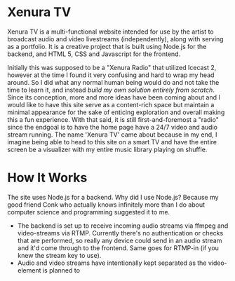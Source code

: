 # Xenura TV
Xenura TV is a multi-functional website intended for use by the artist to broadcast audio and video livestreams (independently), along with serving as a portfolio. It is a creative project that is built using Node.js for the backend, and HTML 5, CSS and Javascript for the frontend.

Initially this was supposed to be a "Xenura Radio" that utilized Icecast 2, however at the time I found it very confusing and hard to wrap my head around.
So I did what any normal human being would do and not take the time to learn it, and instead *build my own solution entirely from scratch*.
Since its conception, more and more ideas have been coming about and I would like to have this site serve as a content-rich space but maintain a minimal appearance for the sake of enticing exploration and overall making this a fun experience.
With that said, it is still first-and-foremost a "radio" since the endgoal is to have the home page have a 24/7 video and audio stream running. The name 'Xenura TV' came about because in my end, I imagine being able to head to this site on a smart TV and have the entire screen be a visualizer with my entire music library playing on shuffle.

 # How It Works
The site uses Node.js for a backend. Why did I use Node.js? Because my good friend Conk who actually knows infinitely more than I do about computer science and programming suggested it to me.
 - The backend is set up to receive incoming audio streams via ffmpeg and video-streams via RTMP. Currently there's no authentication or checks that are performed, so really any device could send in an audio stream and it'd come through to the frontend. Same goes for RTMP-in (if you knew the stream key to use).
 - Audio and video streams have intentionally kept separated as the video-element is planned to 
